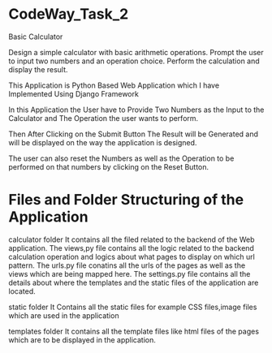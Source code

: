 # CodeWay_Task_2
Basic Calculator

Design a simple calculator with basic arithmetic operations. Prompt the
user to input two numbers and an operation choice. Perform the
calculation and display the result.

This Application is Python Based Web Application which I have Implemented Using Django Framework

In this Application the User have to Provide Two Numbers as the Input to the Calculator and The Operation the user wants to perform.

Then After Clicking on the Submit Button The Result will be Generated and will be displayed on the way the application is designed.

The user can also reset the Numbers as well as the Operation to be performed on that numbers by clicking on the Reset Button.

Files and Folder Structuring of the Application
=======================================================

calculator folder
    It contains all the filed related to the backend of the Web application.
    The views,py file contains all the logic related to the backend calculation operation and logics about what pages to display on which url pattern.
    The urls.py file conatins all the urls of the pages as well as the views which are being mapped here.
    The settings.py file contains all the details about where the templates and the static files of the application are located.

static folder
    It Contains all the static files for example CSS files,image files which are used in the application

templates folder
    It contains all the template files like html files of the pages which are to be displayed in the application.

